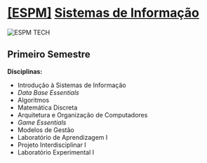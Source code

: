 # [[ESPM]](https://www.espm.br/) [Sistemas de Informação](https://www.espm.br/graduacao/sao/sao-tech/)
![ESPM TECH](https://cdn.discordapp.com/attachments/696117155711811654/701197646802714654/ESPM-TECH-scaled.png)
## Primeiro Semestre
**Disciplinas:**
- Introdução à Sistemas de Informação
- _Data Base Essentials_
- Algoritmos
- Matemática Discreta
- Arquitetura e Organização de Computadores
- _Game Essentials_
- Modelos de Gestão
- Laboratório de Aprendizagem I
- Projeto Interdisciplinar I
- Laboratório Experimental I
